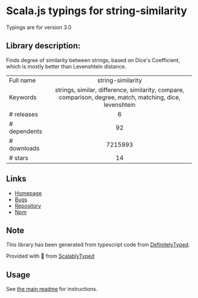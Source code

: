 
# Scala.js typings for string-similarity

Typings are for version 3.0

## Library description:
Finds degree of similarity between strings, based on Dice's Coefficient, which is mostly better than Levenshtein distance.

|                    |                 |
| ------------------ | :-------------: |
| Full name          | string-similarity |
| Keywords           | strings, similar, difference, similarity, compare, comparison, degree, match, matching, dice, levenshtein |
| # releases         | 6 |
| # dependents       | 92 |
| # downloads        | 7215993 |
| # stars            | 14 |

## Links
- [Homepage](https://github.com/aceakash/string-similarity#readme)
- [Bugs](https://github.com/aceakash/string-similarity/issues)
- [Repository](https://github.com/aceakash/string-similarity)
- [Npm](https://www.npmjs.com/package/string-similarity)
    


## Note
This library has been generated from typescript code from [DefinitelyTyped](https://definitelytyped.org).

Provided with :purple_heart: from [ScalablyTyped](https://github.com/oyvindberg/ScalablyTyped)

## Usage
See [the main readme](../../readme.md) for instructions.


